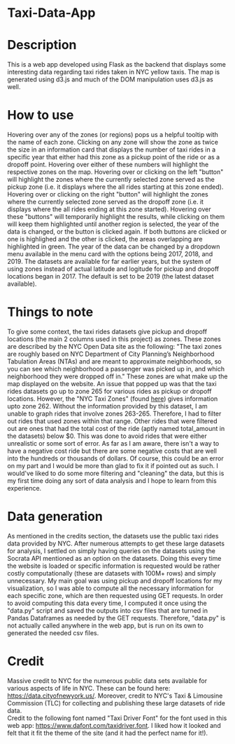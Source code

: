 # Taxi-Data-App

# Description

This is a web app developed using Flask as the backend that displays some interesting data regarding taxi rides taken in NYC yellow taxis. The map is generated using d3.js and much of the DOM manipulation uses d3.js as well.

# How to use

Hovering over any of the zones (or regions) pops us a helpful tooltip with the name of each zone. Clicking on any zone will show the zone as twice the size in an information card that displays the number of taxi rides in a specific year that either had this zone as a pickup point of the ride or as a dropoff point. Hovering over either of these numbers will highlight the respective zones on the map. Hovering over or clicking on the left "button" will highlight the zones where the currently selected zone served as the pickup zone (i.e. it displays where the all rides starting at this zone ended). Hovering over or clicking on the right "button" will highlight the zones where the currently selected zone served as the dropoff zone (i.e. it displays where the all rides ending at this zone started). Hovering over these "buttons" will temporarily highlight the results, while clicking on them will keep them highlighted until another region is selected, the year of the data is changed, or the button is clicked again. If both buttons are clicked or one is highlighed and the other is clicked, the areas overlapping are highlighted in green. The year of the data can be changed by a dropdown menu available in the menu card with the options being 2017, 2018, and 2019. The datasets are available for far earlier years, but the system of using zones instead of actual latitude and logitude for pickup and dropoff locations began in 2017. The default is set to be 2019 (the latest dataset available).


# Things to note

To give some context, the taxi rides datasets give pickup and dropoff locations (the main 2 columns used in this project) as zones. These zones are described by the NYC Open Data site as the following: "The taxi zones are roughly based on NYC Department of City Planning’s Neighborhood Tabulation Areas (NTAs) and are meant to approximate neighborhoods, so you can see which neighborhood a passenger was picked up in, and which neighborhood they were dropped off in."
These zones are what make up the map displayed on the website. An issue that popped up was that the taxi rides datasets go up to zone 265 for various rides as pickup or dropoff locations. However, the "NYC Taxi Zones" (found [here](https://data.cityofnewyork.us/Transportation/NYC-Taxi-Zones/d3c5-ddgc)) gives information upto zone 262. Without the information provided by this dataset, I am unable to graph rides that involve zones 263-265. Therefore, I had to filter out rides that used zones within that range. Other rides that were filtered out are ones that had the total cost of the ride (aptly named total_amount in the datasets) below $0. This was done to avoid rides that were either unrealistic or some sort of error. As far as I am aware, there isn't a way to have a negative cost ride but there are some negative costs that are well into the hundreds or thousands of dollars. Of course, this could be an error on my part and I would be more than glad to fix it if pointed out as such. I would've liked to do some more filtering and "cleaning" the data, but this is my first time doing any sort of data analysis and I hope to learn from this experience.

# Data generation

As mentioned in the credits section, the datasets use the public taxi rides data provided by NYC. After numerous attempts to get these large datasets for analysis, I settled on simply having queries on the datasets using the Socrata API mentioned as an option on the datasets. Doing this every time the website is loaded or specific information is requested would be rather costly computationally (these are datasets with 100M+ rows) and simply unnecessary. My main goal was using pickup and dropoff locations for my visualization, so I was able to compute all the necessary information for each specific zone, which are then requested using GET requests. In order to avoid computing this data every time, I computed it once using the "data.py" script and saved the outputs into csv files that are turned in Pandas Dataframes as needed by the GET requests. Therefore, "data.py" is not actually called anywhere in the web app, but is run on its own to generated the needed csv files.

# Credit 

Massive credit to NYC for the numerous public data sets available for various aspects of life in NYC. These can be found here: https://data.cityofnewyork.us/. Moreover, credit to NYC's Taxi & Limousine Commission (TLC) for collecting and publishing these large datasets of ride data.
<br>
Credit to the following font named "Taxi Driver Font" for the font used in this web app: https://www.dafont.com/taxidriver.font. I liked how it looked and felt that it fit the theme of the site (and it had the perfect name for it!).
